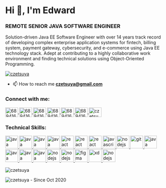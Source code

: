<h1>Hi 👋, I'm Edward</h1>
<h3>REMOTE SENIOR JAVA SOFTWARE ENGINEER</h3>

<p>Solution-driven Java EE Software Engineer with over 14 years track record of developing complex enterprise application systems for fintech, billing system, payment gateway, cybersecurity, and e-commerce using Java EE technology stack. Adept at contributing to a highly collaborative work environment and finding technical solutions using Object-Oriented Programming.</p>

<p>
  <a href="https://github.com/ryo-ma/github-profile-trophy"><img src="https://github-profile-trophy.vercel.app/?username=czetsuya" alt="czetsuya" /></a> 
</p>

- 📫 How to reach me **czetsuya@gmail.com**

<p align="left">
	<h3 align="left">Connect with me:</h3>
	<a href="https://www.linkedin.com/in/czetsuya" target="blank">
		<img align="center" src="https://cdn.jsdelivr.net/npm/simple-icons@3.0.1/icons/linkedin.svg" alt="689416" height="30" width="40" />
	</a>
	<a href="https://www.facebook.com/czetsuya" target="blank">
		<img align="center" src="https://cdn.jsdelivr.net/npm/simple-icons@3.0.1/icons/facebook.svg" alt="689416" height="30" width="40" />
	</a>
	<a href="https://stackoverflow.com/users/689416" target="blank">
		<img align="center" src="https://cdn.jsdelivr.net/npm/simple-icons@3.0.1/icons/stackoverflow.svg" alt="689416" height="30" width="40" />
	</a>
	<a href="https://www.youtube.com/channel/UCohlQvNpYzRzPWZTX5mBSsg" target="blank">
		<img align="center" src="https://cdn.jsdelivr.net/npm/simple-icons@3.0.1/icons/youtube.svg" alt="689416" height="30" width="40" />
	</a>
	<a href="http://twitter.com/czetsuya" target="blank">
		<img align="center" src="https://cdn.jsdelivr.net/npm/simple-icons@3.0.1/icons/twitter.svg" alt="689416" height="30" width="40" />
	</a>
	<a href="http://czetsuya-tech.blogspot.com/" target="blank">
		<img align="center" src="https://cdn.jsdelivr.net/npm/simple-icons@3.0.1/icons/blogger.svg" alt="689416" height="30" width="40" />
	</a>	
	<a href="https://dribbble.com/czetsuya" target="blank">
		<img align="center" src="https://cdn.jsdelivr.net/npm/simple-icons@3.0.1/icons/dribbble.svg" alt="czetsuya" height="30" width="40" />
	</a>
</p>
<h3 align="left">Technical Skills:</h3>
<p align="left">
	<a href="https://www.java.com/en/" target="_blank">
		<img src="https://devicons.github.io/devicon/devicon.git/icons/java/java-original-wordmark.svg" alt="java" width="40" height="40"/>
	</a>
	<a href="https://www.postgresql.org/" target="_blank">
		<img src="https://devicons.github.io/devicon/devicon.git/icons/postgresql/postgresql-original-wordmark.svg" alt="java" width="40" height="40"/>
	</a>
	<a href="https://www.mysql.com/" target="_blank">
		<img src="https://devicons.github.io/devicon/devicon.git/icons/mysql/mysql-original-wordmark.svg" alt="java" width="40" height="40"/>
	</a>
	<a href="https://www.mongodb.com/" target="_blank">
		<img src="https://devicons.github.io/devicon/devicon.git/icons/mongodb/mongodb-original-wordmark.svg" alt="java" width="40" height="40"/>
	</a>
	<a href="https://reactjs.org/" target="_blank">
		<img src="https://devicons.github.io/devicon/devicon.git/icons/react/react-original-wordmark.svg" alt="react" width="40" height="40"/>
	</a>
	<a href="https://redux.js.org/" target="_blank">
		<img src="https://devicons.github.io/devicon/devicon.git/icons/redux/redux-original.svg" alt="react" width="40" height="40"/>
	</a>
	<a href="https://angular.io/" target="_blank">
		<img src="https://devicons.github.io/devicon/devicon.git/icons/angularjs/angularjs-original-wordmark.svg" alt="react" width="40" height="40"/>
	</a>
	<a href="https://developer.mozilla.org/en-US/docs/Web/JavaScript" target="_blank">
		<img src="https://devicons.github.io/devicon/devicon.git/icons/javascript/javascript-original.svg" alt="javascript" width="40" height="40"/>
	</a>
	<a href="https://nodejs.org" target="_blank">
		<img src="https://devicons.github.io/devicon/devicon.git/icons/nodejs/nodejs-original-wordmark.svg" alt="nodejs" width="40" height="40"/>
	</a>
	<a href="https://git-scm.com/" target="_blank">
		<img src="https://www.vectorlogo.zone/logos/git-scm/git-scm-icon.svg" alt="git" width="40" height="40"/>
	</a>
	<a href="https://www.github.com/" target="_blank">
		<img src="https://devicons.github.io/devicon/devicon.git/icons/github/github-original-wordmark.svg" alt="java" width="40" height="40"/>
	</a>
	<a href="https://www.gitlab.com/" target="_blank">
		<img src="https://devicons.github.io/devicon/devicon.git/icons/gitlab/gitlab-original-wordmark.svg" alt="java" width="40" height="40"/>
	</a>
	<a href="https://bitbucket.org/" target="_blank">
		<img src="https://devicons.github.io/devicon/devicon.git/icons/bitbucket/bitbucket-original-wordmark.svg" alt="java" width="40" height="40"/>
	</a>
	<a href="https://travis-ci.com/" target="_blank">
		<img src="https://devicons.github.io/devicon/devicon.git/icons/travis/travis-plain-wordmark.svg" alt="java" width="40" height="40"/>
	</a>
	<a href="https://aws.amazon.com/" target="_blank">
		<img src="https://devicons.github.io/devicon/devicon.git/icons/amazonwebservices/amazonwebservices-original-wordmark.svg" alt="nodejs" width="40" height="40"/>
	</a>
	<a href="https://www.docker.com/" target="_blank">
		<img src="https://devicons.github.io/devicon/devicon.git/icons/docker/docker-original-wordmark.svg" alt="nodejs" width="40" height="40"/>
	</a>
	<a href="https://www.figma.com/" target="_blank">
		<img src="https://www.vectorlogo.zone/logos/figma/figma-icon.svg" alt="figma" width="40" height="40"/>
	</a>
	<a href="https://www.adobe.com/products/xd.html" target="_blank">
		<img src="https://cdn.worldvectorlogo.com/logos/adobe-xd.svg" alt="xd" width="40" height="40"/>
	</a>
	<a href="https://wordpress.org/" target="_blank">
		<img src="https://devicons.github.io/devicon/devicon.git/icons/wordpress/wordpress-original-wordmark.svg" alt="nodejs" width="40" height="40"/>
	</a>
</p>
<p>
	<img align="center" src="https://github-readme-stats.vercel.app/api?username=czetsuya&show_icons=true" alt="czetsuya" />
</p>
<p align="left">
	<img src="https://komarev.com/ghpvc/?username=czetsuya&label=Profile%20views&color=0e75b6&style=flat" alt="czetsuya" /> - Since Oct 2020
</p>
